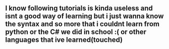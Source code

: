 ## I know following tutorials is kinda useless and isnt a good way of learning but i just wanna know the syntax and so more that i couldnt learn from python or the C# we did in school :( or other languages that ive learned(touched)
